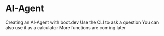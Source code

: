 # AI-Agent
Creating an AI-Agent with boot.dev
Use the CLI to ask a question
You can also use it as a calculator
More functions are coming later
